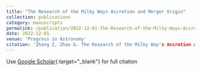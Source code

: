 ```yaml
---
title: "The Research of the Milky Ways Accretion and Merger Origin"
collection: publications
category: manuscripts
permalink: /publication/2022-12-01-The-Research-of-the-Milky-Ways-Accretion-and-Merger-Origin
date: 2022-12-01
venue: 'Progress in Astronomy'
citation: 'Zhang Z, Zhao G. The Research of the Milky Way's Accretion and Merger Origin[J]. Progress in Astronomy, 2022, 40: 506-534.'
---
```

Use [Google Scholar](https://scholar.google.com/scholar?q=The+Research+of+the+Milky+Way&#x27;s+Accretion+and+Merger+Origin){:target="_blank"} for full citation